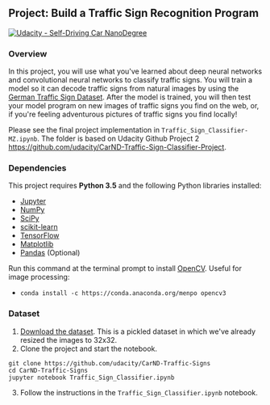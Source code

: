 ## Project: Build a Traffic Sign Recognition Program
[![Udacity - Self-Driving Car NanoDegree](https://s3.amazonaws.com/udacity-sdc/github/shield-carnd.svg)](http://www.udacity.com/drive)
### Overview

In this project, you will use what you've learned about deep neural networks and convolutional neural networks to classify traffic signs. You will train a model so it can decode traffic signs from natural images by using the [German Traffic Sign Dataset](http://benchmark.ini.rub.de/?section=gtsrb&subsection=dataset). After the model is trained, you will then test your model program on new images of traffic signs you find on the web, or, if you're feeling adventurous pictures of traffic signs you find locally!

Please see the final project implementation in `Traffic_Sign_Classifier-MZ.ipynb`. The folder is based on Udacity Github Project 2 https://github.com/udacity/CarND-Traffic-Sign-Classifier-Project. 

### Dependencies

This project requires **Python 3.5** and the following Python libraries installed:

- [Jupyter](http://jupyter.org/)
- [NumPy](http://www.numpy.org/)
- [SciPy](https://www.scipy.org/)
- [scikit-learn](http://scikit-learn.org/)
- [TensorFlow](http://tensorflow.org)
- [Matplotlib](http://matplotlib.org/)
- [Pandas](http://pandas.pydata.org/) (Optional)

Run this command at the terminal prompt to install [OpenCV](http://opencv.org/). Useful for image processing:

- `conda install -c https://conda.anaconda.org/menpo opencv3`

### Dataset

1. [Download the dataset](https://d17h27t6h515a5.cloudfront.net/topher/2016/November/581faac4_traffic-signs-data/traffic-signs-data.zip). This is a pickled dataset in which we've already resized the images to 32x32.
2. Clone the project and start the notebook.

 ```
 git clone https://github.com/udacity/CarND-Traffic-Signs
 cd CarND-Traffic-Signs
 jupyter notebook Traffic_Sign_Classifier.ipynb
 ```
 
3. Follow the instructions in the `Traffic_Sign_Classifier.ipynb` notebook.


